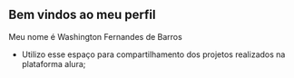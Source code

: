 ## Bem vindos ao meu perfil

Meu nome é Washington Fernandes de Barros
- Utilizo esse espaço para compartilhamento dos projetos realizados na plataforma alura;
